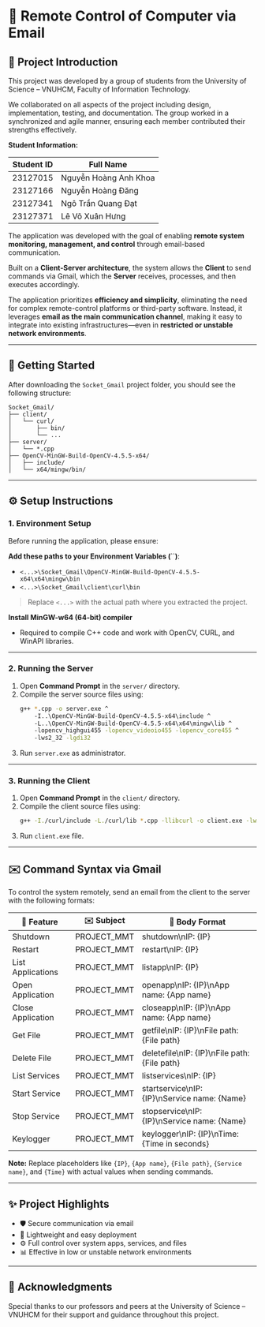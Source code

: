 # 📡 Remote Control of Computer via Email

## 📘 Project Introduction

This project was developed by a group of students from the University of Science – VNUHCM, Faculty of Information Technology.

We collaborated on all aspects of the project including design, implementation, testing, and documentation. The group worked in a synchronized and agile manner, ensuring each member contributed their strengths effectively.

**Student Information:**

| Student ID | Full Name             |
| ---------- | --------------------- |
| 23127015   | Nguyễn Hoàng Anh Khoa |
| 23127166   | Nguyễn Hoàng Đăng     |
| 23127341   | Ngô Trần Quang Đạt    |
| 23127371   | Lê Võ Xuân Hưng       |

The application was developed with the goal of enabling **remote system monitoring, management, and control** through email-based communication.

Built on a **Client-Server architecture**, the system allows the **Client** to send commands via Gmail, which the **Server** receives, processes, and then executes accordingly.

The application prioritizes **efficiency and simplicity**, eliminating the need for complex remote-control platforms or third-party software. Instead, it leverages **email as the main communication channel**, making it easy to integrate into existing infrastructures—even in **restricted or unstable network environments**.

---

## 🚀 Getting Started

After downloading the `Socket_Gmail` project folder, you should see the following structure:

```
Socket_Gmail/
├── client/
│   └── curl/
│       ├── bin/
│       └── ...
├── server/
│   └── *.cpp
├── OpenCV-MinGW-Build-OpenCV-4.5.5-x64/
│   ├── include/
│   └── x64/mingw/bin/
```

---

## ⚙️ Setup Instructions

### 1. Environment Setup

Before running the application, please ensure:

**Add these paths to your Environment Variables (**``**)**:

- `<...>\Socket_Gmail\OpenCV-MinGW-Build-OpenCV-4.5.5-x64\x64\mingw\bin`
- `<...>\Socket_Gmail\client\curl\bin`

> Replace `<...>` with the actual path where you extracted the project.

**Install MinGW-w64 (64-bit) compiler**

- Required to compile C++ code and work with OpenCV, CURL, and WinAPI libraries.

---

### 2. Running the Server

1. Open **Command Prompt** in the `server/` directory.
2. Compile the server source files using:
   ```bash
   g++ *.cpp -o server.exe ^
       -I..\OpenCV-MinGW-Build-OpenCV-4.5.5-x64\include ^
       -L..\OpenCV-MinGW-Build-OpenCV-4.5.5-x64\x64\mingw\lib ^
       -lopencv_highgui455 -lopencv_videoio455 -lopencv_core455 ^
       -lws2_32 -lgdi32
   ```
3. Run `server.exe` as administrator.

---

### 3. Running the Client

1. Open **Command Prompt** in the `client/` directory.
2. Compile the client source files using:
   ```bash
   g++ -I./curl/include -L./curl/lib *.cpp -llibcurl -o client.exe -lwinmm -lws2_32
   ```
3. Run `client.exe` file.

---

## ✉️ Command Syntax via Gmail

To control the system remotely, send an email from the client to the server with the following formats:

| 🔧 Feature        | ✉️ Subject   | 📝 Body Format                               |
| ----------------- | ------------ | -------------------------------------------- |
| Shutdown          | PROJECT\_MMT | shutdown\nIP: {IP}                           |
| Restart           | PROJECT\_MMT | restart\nIP: {IP}                            |
| List Applications | PROJECT\_MMT | listapp\nIP: {IP}                            |
| Open Application  | PROJECT\_MMT | openapp\nIP: {IP}\nApp name: {App name}      |
| Close Application | PROJECT\_MMT | closeapp\nIP: {IP}\nApp name: {App name}     |
| Get File          | PROJECT\_MMT | getfile\nIP: {IP}\nFile path: {File path}    |
| Delete File       | PROJECT\_MMT | deletefile\nIP: {IP}\nFile path: {File path} |
| List Services     | PROJECT\_MMT | listservices\nIP: {IP}                       |
| Start Service     | PROJECT\_MMT | startservice\nIP: {IP}\nService name: {Name} |
| Stop Service      | PROJECT\_MMT | stopservice\nIP: {IP}\nService name: {Name}  |
| Keylogger         | PROJECT\_MMT | keylogger\nIP: {IP}\nTime: {Time in seconds} |

**Note:** Replace placeholders like `{IP}`, `{App name}`, `{File path}`, `{Service name}`, and `{Time}` with actual values when sending commands.

---

## ✨ Project Highlights

- 🛡️ Secure communication via email
- 🚀 Lightweight and easy deployment
- ⚙️ Full control over system apps, services, and files
- 📊 Effective in low or unstable network environments

---

## 🙏 Acknowledgments

Special thanks to our professors and peers at the University of Science – VNUHCM for their support and guidance throughout this project.

